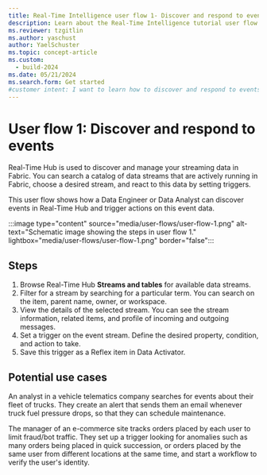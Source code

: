 ```yaml
---
title: Real-Time Intelligence user flow 1- Discover and respond to events
description: Learn about the Real-Time Intelligence tutorial user flow 1 and how to discover and respond to events in Microsoft Fabric.
ms.reviewer: tzgitlin
ms.author: yaschust
author: YaelSchuster
ms.topic: concept-article
ms.custom:
  - build-2024
ms.date: 05/21/2024
ms.search.form: Get started
#customer intent: I want to learn how to discover and respond to events in Real-Time Intelligence.
---
```

# User flow 1: Discover and respond to events

Real-Time Hub is used to discover and manage your streaming data in Fabric. You can search a catalog of data streams that are actively running in Fabric, choose a desired stream, and react to this data by setting triggers.

This user flow shows how a Data Engineer or Data Analyst can discover events in Real-Time Hub and trigger actions on this event data.

:::image type="content" source="media/user-flows/user-flow-1.png" alt-text="Schematic image showing the steps in user flow 1."  lightbox="media/user-flows/user-flow-1.png" border="false":::

## Steps

1. Browse Real-Time Hub **Streams and tables** for available data streams.
1. Filter for a stream by searching for a particular term. You can search on the item, parent name, owner, or workspace.
1. View the details of the selected stream. You can see the stream information, related items, and profile of incoming and outgoing messages.
1. Set a trigger on the event stream. Define the desired property, condition, and action to take.
1. Save this trigger as a Reflex item in Data Activator.

## Potential use cases

An analyst in a vehicle telematics company searches for events about their fleet of trucks. They create an alert that sends them an email whenever truck fuel pressure drops, so that they can schedule maintenance.

The manager of an e-commerce site tracks orders placed by each user to limit fraud/bot traffic. They set up a trigger looking for anomalies such as many orders being placed in quick succession, or orders placed by the same user from different locations at the same time, and start a workflow to verify the user's identity.

